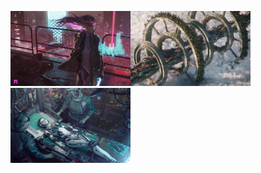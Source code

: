 <img src="./wallhaven-ym1wp7.jpg" height="120" width="192"><img src="./wallhaven-oxzk8m.jpg" height="120" width="192"><img src="./wallhaven-6k8kkx.jpg" height="120" width="192">
